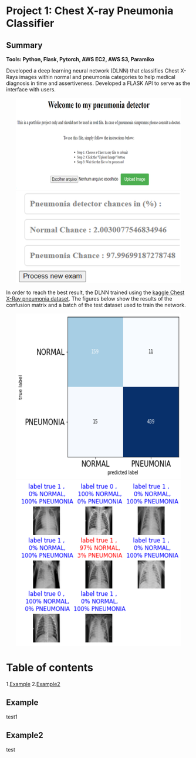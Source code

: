 
# Project 1: Chest X-ray Pneumonia Classifier

## Summary
**Tools: Python, Flask, Pytorch, AWS EC2, AWS S3, Paramiko**

Developed a deep learning neural network (DLNN) that classifies Chest X-Rays images within normal and pneumonia categories to help medical diagnosis in time and assertiveness.
Developed a FLASK API to serve as the interface with users.

<p align="center">
  <img src="images_read_me/flask_api2.PNG" width="450" height="250">
  <img src="images_read_me/result_api2.PNG" width="450" height="250">
</p>
 
In order to reach the best result, the DLNN trained using the [kaggle Chest X-Ray pneumonia dataset](https://www.kaggle.com/datasets/paultimothymooney/chest-xray-pneumonia). The figures below show the results of the confusion matrix and a batch of the test dataset used to train the network.

<p align="center">
  <img src="images_read_me/confusion_matrix4.png" width="450" height="450">
  <img src="images_read_me/batch_result2.png" width="450" height="450">
</p>

# Table of contents
1.[Example](#example)
2.[Example2](#example2)


## Example
test1

## Example2
test



